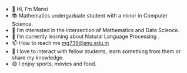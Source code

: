 - 👋 Hi, I’m Mansi
- :books: Mathematics undergaduate student with a minor in Computer Science.
- 👀 I’m interested in the intersection of Mathematics and Data Science.
- 🌱 I’m currently learning about Natural Language Processing .
- 📫 How to reach me mg739@snu.edu.in
- :revolving_hearts: I love to interact with fellow students, learn something from them or share my knowledge.
- :smile: I enjoy sports, movies and food. 

<!---
mansigoel0029/mansigoel0029 is a ✨ special ✨ repository because its `README.md` (this file) appears on your GitHub profile.
You can click the Preview link to take a look at your changes.
--->
